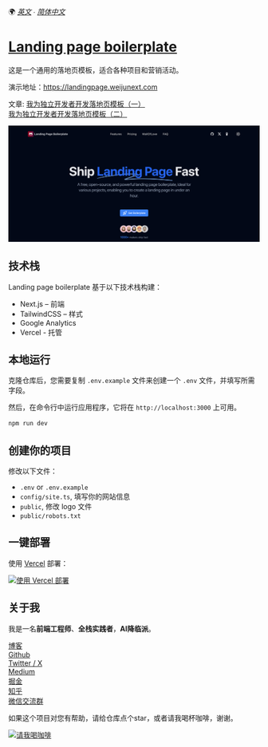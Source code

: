 🌍 *[英文](README.md) ∙ [简体中文](README-zh.md)*

# [Landing page boilerplate](https://landingpage.weijunext.com/)

这是一个通用的落地页模板，适合各种项目和营销活动。 

演示地址：https://landingpage.weijunext.com

文章: 
[我为独立开发者开发落地页模板（一）](https://juejin.cn/post/7344567650457010191)  
[我为独立开发者开发落地页模板（二）](https://juejin.cn/post/7350200488455520267)

[![Landing page boilerplate](./public/og.png)](https://landingpage.weijunext.com/)


## 技术栈

Landing page boilerplate 基于以下技术栈构建：

- Next.js – 前端
- TailwindCSS – 样式
- Google Analytics
- Vercel - 托管


## 本地运行

克隆仓库后，您需要复制 `.env.example` 文件来创建一个 `.env` 文件，并填写所需字段。

然后，在命令行中运行应用程序，它将在 `http://localhost:3000` 上可用。

```bash
npm run dev
```

## 创建你的项目

修改以下文件：
- `.env` or `.env.example`
- `config/site.ts`, 填写你的网站信息
- `public`, 修改 logo 文件
- `public/robots.txt`


## 一键部署

使用 [Vercel](https://vercel.com?utm_source=github&utm_medium=readme&utm_campaign=vercel-examples) 部署：

[![使用 Vercel 部署](https://vercel.com/button)](https://vercel.com/new/clone?repository-url=https://github.com/weijunext/landing-page-boilerplate&project-name=&repository-name=landing-page-boilerplate&demo-title=LandingPageBoilerplate&demo-description=Landing%20page%20boilerplate.&demo-url=https://landingpage.weijunext.com&demo-image=https://landingpage.weijunext.com/og.png)

## 关于我
我是一名**前端工程师**、**全栈实践者**，**AI降临派**。

[博客](https://weijunext.com)  
[Github](https://github.com/weijunext)  
[Twitter / X](https://twitter.com/weijunext)  
[Medium](https://medium.com/@weijunext)  
[掘金](https://juejin.cn/user/26044008768029)  
[知乎](https://www.zhihu.com/people/mo-mo-mo-89-12-11)  
[微信交流群](https://weijunext.com/make-a-friend)  

如果这个项目对您有帮助，请给仓库点个star，或者请我喝杯咖啡，谢谢。

<a href="https://www.buymeacoffee.com/weijunextz" target="_blank"><img src="https://cdn.buymeacoffee.com/buttons/v2/default-yellow.png" alt="请我喝咖啡" style="height: 41px !important;width: 174px !important;" ></a>
